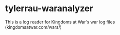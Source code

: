 # tylerrau-waranalyzer
This is a log reader for Kingdoms at War's war log files (kingdomsatwar.com/wars/)
